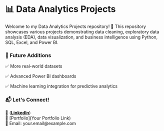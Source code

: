 
<h1>📊 Data Analytics Projects </h1>

<p>Welcome to my Data Analytics Projects repository! 🚀 This repository showcases various projects demonstrating data cleaning, exploratory data analysis (EDA), data visualization, and business intelligence using Python, SQL, Excel, and Power BI.<p>

<h3>📌 Future Additions</h3>
<p>✅ More real-world datasets</p>
<p>✅ Advanced Power BI dashboards</p>
<p>✅ Machine learning integration for predictive analytics</p>

<h3>📬 Let's Connect!</h3>
<p>💼 (<a href="https://www.linkedin.com/in/subodh-ghonge-db26032002/"><b>LinkedIn</b></a>) <br>
   📝 [Portfolio](Your Portfolio Link) <br>
   📧 Email: your.email@example.com </p>